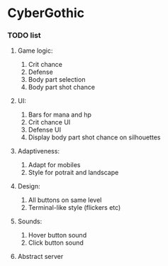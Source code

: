 # CyberGothic
### TODO list

1. Game logic: 
	1) Crit chance
	2) Defense 
	3) Body part selection
	4) Body part shot chance
	
2. UI:
	1) Bars for mana and hp
	2) Crit chance UI
	3) Defense UI
	4) Display body part shot chance on silhouettes

3. Adaptiveness:
	1) Adapt for mobiles
	2) Style for potrait and landscape
	
4. Design:
	1) All buttons on same level
	2) Terminal-like style (flickers etc)
	
5. Sounds:
	1) Hover button sound
	2) Click button sound

6. Abstract server

